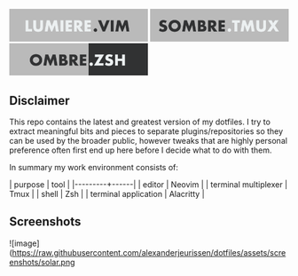 [<img src="https://raw.githubusercontent.com/alexanderjeurissen/lumiere.vim/master/assets/lumiere_logo.png" width=250 />](https://github.com/alexanderjeurissen/lumiere.vim)
[<img src="https://raw.githubusercontent.com/alexanderjeurissen/sombre.tmux/master/assets/sombre_logo.png" width=250 />](https://github.com/alexanderjeurissen/sombre.tmux)
[<img src="https://raw.githubusercontent.com/alexanderjeurissen/ombre.zsh/master/assets/ombre_logo.png" width=250 />](https://github.com/alexanderjeurissen/ombre.zsh)

## Disclaimer

This repo contains the latest and greatest version of my dotfiles.
I try to extract meaningful bits and pieces to separate plugins/repositories so they can be used by the broader public, however tweaks that are highly personal preference often first end up here before I decide what to do with them.

In summary my work environment consists of:

| purpose | tool |
|---------+------|
| editor | Neovim |
| terminal multiplexer | Tmux |
| shell | Zsh |
| terminal application | Alacritty |

## Screenshots

![image](https://raw.githubusercontent.com/alexanderjeurissen/dotfiles/assets/screenshots/solar.png
